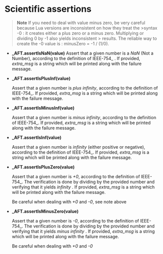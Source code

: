 # Scientific assertions

>**Note**
>If you need to deal with value minus zero, be very careful because Lua versions
are inconsistent on how they treat the >syntax -0 : it creates either a plus
zero or a minus zero. Multiplying or dividing 0 by -1 also yields inconsistent >
results. The reliable way to create the -0 value is : minusZero = -1 / (1/0).

* **_AFT.assertIsNaN(value)**
    Assert that a given number is a *NaN* (Not a Number), according to the
    definition of IEEE-754_ . If provided, *extra_msg* is a string which will
    be printed along with the failure message.

* **_AFT.assertIsPlusInf(value)**

    Assert that a given number is *plus infinity*, according to the definition of
    IEEE-754_. If provided, *extra_msg* is a string which will be printed along
    with the failure message.

* **_AFT.assertIsMinusInf(value)**

    Assert that a given number is *minus infinity*, according to the definition of
    IEEE-754_. If provided, *extra_msg* is a string which will be printed along
    with the failure message.

* **_AFT.assertIsInf(value)**

    Assert that a given number is *infinity* (either positive or negative),
    according to the definition of IEEE-754_. If provided, *extra_msg* is a string
    which will be printed along with the failure message.

* **_AFT.assertIsPlusZero(value)**

    Assert that a given number is *+0*, according to the definition of IEEE-754_.
    The verification is done by dividing by the provided number and verifying
    that it yields *infinity* . If provided, *extra_msg* is a string which will
    be printed along with the failure message.

    Be careful when dealing with *+0* and *-0*, see note above

* **_AFT.assertIsMinusZero(value)**

    Assert that a given number is *-0*, according to the definition of IEEE-754_.
    The verification is done by dividing by the provided number and verifying that
    it yields *minus infinity* . If provided, *extra_msg* is a string which will
    be printed along with the failure message.

    Be careful when dealing with *+0* and *-0*